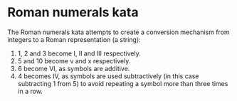 # Roman numerals kata

The Roman numerals kata attempts to create a conversion mechanism from integers
to a Roman representation (a string):

1. 1, 2 and 3 become I, II and III respectively.
1. 5 and 10 become v and x respectively.
1. 6 become VI, as symbols are additive.
1. 4 becomes IV, as symbols are used subtractively (in this case subtracting 1 from 5) to avoid repeating a symbol more than three times in a row.
